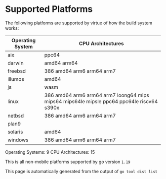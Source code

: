 # Supported Platforms

The following platforms are supported by virtue of how the build system works:

| Operating System | CPU Architectures |
| ---------------- | ----------------- |
| aix | ppc64 |
| darwin | amd64 arm64 |
| freebsd | 386 amd64 arm6 arm64 arm7 |
| illumos | amd64 |
| js | wasm |
| linux | 386 amd64 arm6 arm64 arm7 loong64 mips mips64 mips64le mipsle ppc64 ppc64le riscv64 s390x |
| netbsd | 386 amd64 arm6 arm64 arm7 |
| plan9 |  |
| solaris | amd64 |
| windows | 386 amd64 arm6 arm64 arm7 |

Operating Systems: 9 CPU Architectures: 15

This is all non-mobile platforms supported by go version `1.19`

This page is automatically generated from the output of `go tool dist list`
